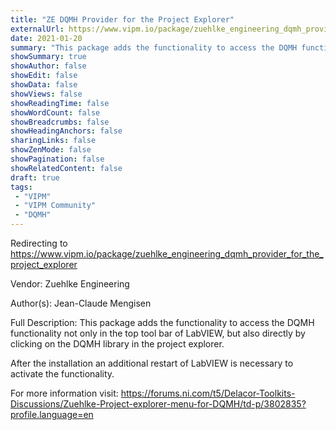 ```yaml
---
title: "ZE DQMH Provider for the Project Explorer"
externalUrl: https://www.vipm.io/package/zuehlke_engineering_dqmh_provider_for_the_project_explorer
date: 2021-01-20
summary: "This package adds the functionality to access the DQMH functionality not only in the top tool bar of LabVIEW, but also directly by clicking on the DQMH library in the project explorer."
showSummary: true
showAuthor: false
showEdit: false
showData: false
showViews: false
showReadingTime: false
showWordCount: false
showBreadcrumbs: false
showHeadingAnchors: false
sharingLinks: false
showZenMode: false
showPagination: false
showRelatedContent: false
draft: true
tags:
 - "VIPM"
 - "VIPM Community"
 - "DQMH"
---
```


Redirecting to https://www.vipm.io/package/zuehlke_engineering_dqmh_provider_for_the_project_explorer

Vendor: Zuehlke Engineering

Author(s): Jean-Claude Mengisen
 
Full Description:
This package adds the functionality to access the DQMH functionality not only in the top tool bar of LabVIEW, but also directly by clicking on the DQMH library in the project explorer.

After the installation an additional restart of LabVIEW is necessary to activate the functionality.

For more information visit:
https://forums.ni.com/t5/Delacor-Toolkits-Discussions/Zuehlke-Project-explorer-menu-for-DQMH/td-p/3802835?profile.language=en